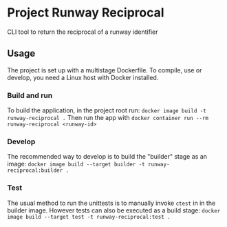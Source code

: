 # Project Runway Reciprocal

CLI tool to return the reciprocal of a runway identifier

## Usage
The project is set up with a multistage Dockerfile. To compile, use or develop, you need a Linux host with Docker installed.

### Build and run
To build the application, in the project root run:
```docker image build -t runway-reciprocal .```
Then run the app with
```docker container run --rm runway-reciprocal <runway-id>```

### Develop
The recommended way to develop is to build the "builder" stage as an image:
```docker image build --target builder -t runway-reciprocal:builder .```

### Test
The usual method to run the unittests is to manually invoke `ctest` in in the builder image.
However tests can also be executed as a build stage:
```docker image build --target test -t runway-reciprocal:test .```

